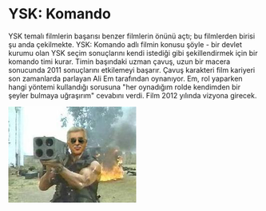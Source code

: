 # YSK: Komando

YSK temalı filmlerin başarısı benzer filmlerin önünü açtı; bu
filmlerden birisi şu anda çekilmekte. YSK: Komando adlı filmin konusu
şöyle - bir devlet kurumu olan YSK seçim sonuçlarını kendi istediği
gibi şekillendirmek için bir komando timi kurar. Timin başındaki uzman
çavuş, uzun bir macera sonucunda 2011 sonuçlarını etkilemeyi
başarır. Çavuş karakteri film kariyeri son zamanlarda parlayan Ali Em
tarafından oynanıyor. Em, rol yaparken hangi yöntemi kullandığı
sorusuna "her oynadığım rolde kendimden bir şeyler bulmaya uğraşırım"
cevabını verdi. Film 2012 yılında vizyona girecek.

![](ysk-commando.jpeg)
